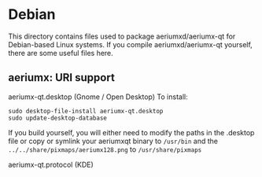 
Debian
====================
This directory contains files used to package aeriumxd/aeriumx-qt
for Debian-based Linux systems. If you compile aeriumxd/aeriumx-qt yourself, there are some useful files here.

## aeriumx: URI support ##


aeriumx-qt.desktop  (Gnome / Open Desktop)
To install:

	sudo desktop-file-install aeriumx-qt.desktop
	sudo update-desktop-database

If you build yourself, you will either need to modify the paths in
the .desktop file or copy or symlink your aeriumxqt binary to `/usr/bin`
and the `../../share/pixmaps/aeriumx128.png` to `/usr/share/pixmaps`

aeriumx-qt.protocol (KDE)

